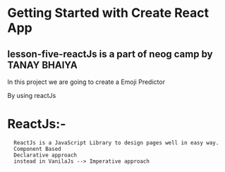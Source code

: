 # Getting Started with Create React App

## lesson-five-reactJs is a part of neog camp by TANAY BHAIYA

In this project we are going to create a Emoji Predictor

By using reactJs

# ReactJs:-
      ReactJs is a JavaScript Library to design pages well in easy way.
      Component Based
      Declarative approach
      instead in VanilaJs --> Imperative approach

